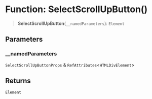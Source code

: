 # Function: SelectScrollUpButton()

> **SelectScrollUpButton**(`__namedParameters`): `Element`

## Parameters

### \_\_namedParameters

`SelectScrollUpButtonProps` & `RefAttributes`\<`HTMLDivElement`\>

## Returns

`Element`
